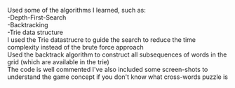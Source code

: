 Used some of the algorithms I learned, such as: <br>-Depth-First-Search <br>-Backtracking<br>-Trie data structure<br>
 I used the Trie datastrucre to guide the search to reduce the time complexity instead of the brute force approach<br>
 Used the backtrack algorithm to construct all subsequences of words in the grid (which are available in the trie) 
<br> The code is well commented I've also included some screen-shots to understand the game concept if you don't know what cross-words puzzle is
